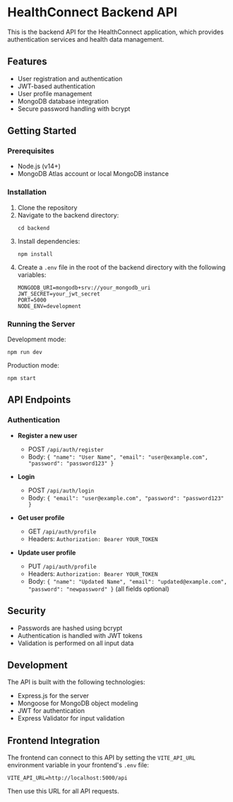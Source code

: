 # HealthConnect Backend API

This is the backend API for the HealthConnect application, which provides authentication services and health data management.

## Features

- User registration and authentication
- JWT-based authentication
- User profile management
- MongoDB database integration
- Secure password handling with bcrypt

## Getting Started

### Prerequisites

- Node.js (v14+)
- MongoDB Atlas account or local MongoDB instance

### Installation

1. Clone the repository
2. Navigate to the backend directory:
   ```
   cd backend
   ```
3. Install dependencies:
   ```
   npm install
   ```
4. Create a `.env` file in the root of the backend directory with the following variables:
   ```
   MONGODB_URI=mongodb+srv://your_mongodb_uri
   JWT_SECRET=your_jwt_secret
   PORT=5000
   NODE_ENV=development
   ```

### Running the Server

Development mode:
```
npm run dev
```

Production mode:
```
npm start
```

## API Endpoints

### Authentication

- **Register a new user**
  - POST `/api/auth/register`
  - Body: `{ "name": "User Name", "email": "user@example.com", "password": "password123" }`

- **Login**
  - POST `/api/auth/login`
  - Body: `{ "email": "user@example.com", "password": "password123" }`

- **Get user profile**
  - GET `/api/auth/profile`
  - Headers: `Authorization: Bearer YOUR_TOKEN`

- **Update user profile**
  - PUT `/api/auth/profile`
  - Headers: `Authorization: Bearer YOUR_TOKEN`
  - Body: `{ "name": "Updated Name", "email": "updated@example.com", "password": "newpassword" }` (all fields optional)

## Security

- Passwords are hashed using bcrypt
- Authentication is handled with JWT tokens
- Validation is performed on all input data

## Development

The API is built with the following technologies:
- Express.js for the server
- Mongoose for MongoDB object modeling
- JWT for authentication
- Express Validator for input validation

## Frontend Integration

The frontend can connect to this API by setting the `VITE_API_URL` environment variable in your frontend's `.env` file:

```
VITE_API_URL=http://localhost:5000/api
```

Then use this URL for all API requests. 